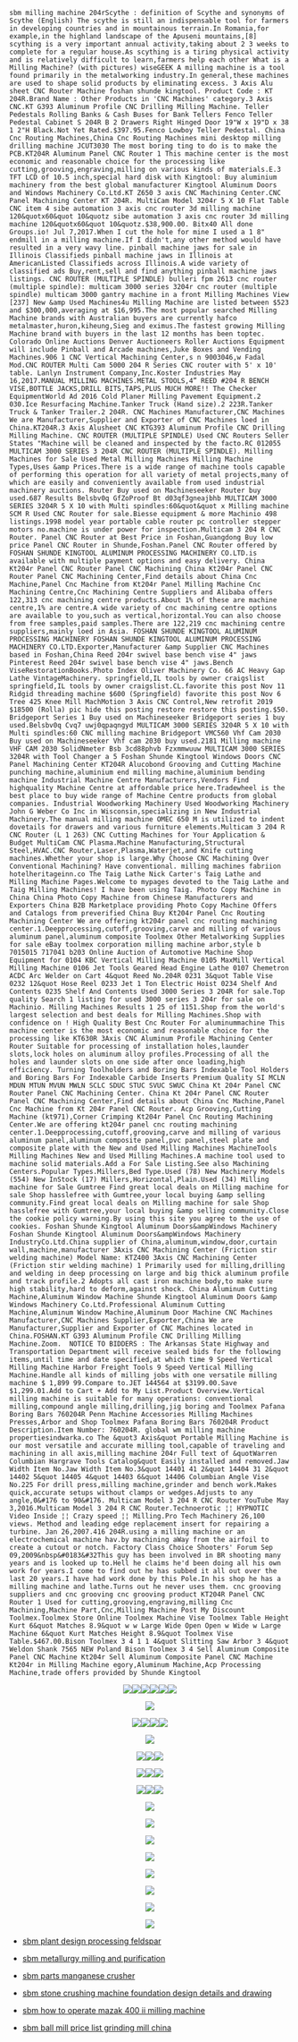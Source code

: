 
```
sbm milling machine 204rScythe : definition of Scythe and synonyms of Scythe (English) The scythe is still an indispensable tool for farmers in developing countries and in mountainous terrain.In Romania,for example,in the highland landscape of the Apuseni mountains,[8] scything is a very important annual activity,taking about 2 3 weeks to complete for a regular house.As scything is a tiring physical activity and is relatively difficult to learn,farmers help each other What is a Milling Machine? (with pictures) wiseGEEK A milling machine is a tool found primarily in the metalworking industry.In general,these machines are used to shape solid products by eliminating excess. 3 Axis Alu sheet CNC Router Machine foshan shunde kingtool. Product Code : KT 204R.Brand Name : Other Products in 'CNC Machines' category.3 Axis CNC.KT G393 Aluminum Profile CNC Drilling Milling Machine. Teller Pedestals Rolling Banks & Cash Buses for Bank Tellers Fenco Teller Pedestal Cabinet S 204R B 2 Drawers Right Hinged Door 19"W x 19"D x 38 1 2"H Black.Not Yet Rated.$397.95.Fenco Lowboy Teller Pedestal. China Cnc Routing Machines,China Cnc Routing Machines mini desktop milling drilling machine JCUT3030 The most boring ting to do is to make the PCB.KT204R Aluminum Panel CNC Router 1 This machine center is the most economic and reasonable choice for the processing like cutting,grooving,engraving,milling on various kinds of materials.E.3 TFT LCD of 10.5 inch,special hard disk with Kingtool: Buy aluminium machinery from the best global manufacturer Kingtool Aluminum Doors and Windows Machinery Co.Ltd.KT Z650 3 axis CNC Machining Center.CNC Panel Machining Center KT 204R. MultiCam Model 3204r 5 X 10 Flat Table CNC item 4 sibe automation 3 axis cnc router 3d milling machine 120&quotx60&quot 10&quotz sibe automation 3 axis cnc router 3d milling machine 120&quotx60&quot 10&quotz.$38,900.00. Bitx40 All done Groups.io! Jul 7,2017.When I cut the hole for mine I used a 1 8" endmill in a milling machine.If I didn't,any other method would have resulted in a very wavy line. pinball machine jaws for sale in Illinois Classifieds pinball machine jaws in Illinois at AmericanListed Classifieds across Illinois.A wide variety of classified ads Buy,rent,sell and find anything pinball machine jaws listings. CNC ROUTER (MULTIPLE SPINDLE) bulleri fpm 2613 cnc router (multiple spindle): multicam 3000 series 3204r cnc router (multiple spindle) multicam 3000 gantry machine in a front Milling Machines View [237] New &amp Used Machines4u Milling Machine are listed between $523 and $300,000,averaging at $16,995.The most popular searched Milling Machine brands with Australian buyers are currently hafco metalmaster,huron,kiheung,Sieg and eximus.The fastest growing Milling Machine brand with buyers in the last 12 months has been toptec. Colorado Online Auctions Denver Auctioneers Roller Auctions Equipment will include Pinball and Arcade machines,Juke Boxes and Vending Machines.906 1 CNC Vertical Machining Center,s n 9003046,w Fadal Mod.CNC ROUTER Multi Cam 5000 204 R Series CNC router with 5' x 10' table. Lanlyn Instrument Company,Inc.Koster Industries May 16,2017.MANUAL MILLING MACHINES.METAL STOOLS,4” REED #204 R BENCH VISE,BOTTLE JACKS,DRILL BITS,TAPS,PLUS MUCH MORE!! The Checker EquipmentWorld Ad 2016 Cold Planer Milling Pavement Equipment.2 030.Ice Resurfacing Machine.Tanker Truck (Hand size).2 223R.Tanker Truck & Tanker Trailer.2 204R. CNC Machines Manufacturer,CNC Machines We are Manufacturer,Supplier and Exporter of CNC Machines loed in China.KT204R.3 Axis Alusheet CNC KTG393 Aluminum Profile CNC Drilling Milling Machine. CNC ROUTER (MULTIPLE SPINDLE) Used CNC Routers Seller States "Machine will be cleaned and inspected by the facto.RC 012055 MULTICAM 3000 SERIES 3 204R CNC ROUTER (MULTIPLE SPINDLE). Milling Machines for Sale Used Metal Milling Machines Milling Machine Types,Uses &amp Prices.There is a wide range of machine tools capable of performing this operation for all variety of metal projects,many of which are easily and conveniently available from used industrial machinery auctions. Router Buy used on Machineseeker Router buy used.687 Results Belsbv0q GfZoProof Bt d03qf3gneajbhb MULTICAM 3000 SERIES 3204R 5 X 10 with Multi spindles:60&quot&quot x Milling machine SCM R Used CNC Router for sale.Biesse equipment & more Machinio 498 listings.1998 model year portable cable router pc controller stepper motors no.machine is under power for inspection.Multicam 3 204 R CNC Router. Panel CNC Router at Best Price in Foshan,Guangdong Buy low price Panel CNC Router in Shunde,Foshan.Panel CNC Router offered by FOSHAN SHUNDE KINGTOOL ALUMINUM PROCESSING MACHINERY CO.LTD.is available with multiple payment options and easy delivery. China Kt204r Panel CNC Router Panel CNC Machining China Kt204r Panel CNC Router Panel CNC Machining Center,Find details about China Cnc Machine,Panel Cnc Machine from Kt204r Panel Milling Machine Cnc Machining Centre,Cnc Machining Centre Suppliers and Alibaba offers 122,313 cnc machining centre products.About 1% of these are machine centre,1% are centre.A wide variety of cnc machining centre options are available to you,such as vertical,horizontal.You can also choose from free samples,paid samples.There are 122,219 cnc machining centre suppliers,mainly loed in Asia. FOSHAN SHUNDE KINGTOOL ALUMINUM PROCESSING MACHINERY FOSHAN SHUNDE KINGTOOL ALUMINUM PROCESSING MACHINERY CO.LTD.Exporter,Manufacturer &amp Supplier CNC Machines based in Foshan,China Reed 204r swivel base bench vise 4" jaws Pinterest Reed 204r swivel base bench vise 4" jaws.Bench ViseRestorationBooks.Photo Index Oliver Machinery Co. 66 AC Heavy Gap Lathe VintageMachinery. springfield,IL tools by owner craigslist springfield,IL tools by owner craigslist.CL.favorite this post Nov 11 Ridgid threading machine $600 (Springfield) favorite this post Nov 6 Tree 425 Knee Mill MachMotion 3 Axis CNC Control,New retrofit 2019 $18500 (Rolla) pic hide this posting restore restore this posting.$50. Bridgeport Series 1 Buy used on Machineseeker Bridgeport series 1 buy used.Belsbv0q Cvq7 uwj0qpaqngyd MULTICAM 3000 SERIES 3204R 5 X 10 with Multi spindles:60 CNC milling machine Bridgeport VMC560 Vhf Cam 2030 Buy used on Machineseeker Vhf cam 2030 buy used.2181 Milling machine VHF CAM 2030 SolidNmeter Bsb 3cd88phvb Fzxmmwuuw MULTICAM 3000 SERIES 3204R with Tool Changer a 5 Foshan Shunde Kingtool Windows Doors CNC Panel Machining Center KT204R Alucobond Grooving and Cutting Machine punching machine,aluminium end milling machine,aluminium bending machine Industrial Machine Centre Manufacturers,Vendors Find highquality Machine Centre at affordable price here.Tradewheel is the best place to buy wide range of Machine Centre products from global companies. Industrial Woodworking Machinery Used Woodworking Machinery John G Weber Co Inc in Wisconsin,specializing in New Industrial Machinery.The manual milling machine OMEC 650 M is utilized to indent dovetails for drawers and various furniture elements.Multicam 3 204 R CNC Router (L 1 263) CNC Cutting Machines for Your Application & Budget MultiCam CNC Plasma.Machine Manufacturing,Structural Steel,HVAC.CNC Router,Laser,Plasma,Waterjet,and Knife cutting machines.Whether your shop is large.Why Choose CNC Machining Over Conventional Machining? Have conventional. milling machines fabriion hotelheritageinn.co The Taig Lathe Nick Carter's Taig Lathe and Milling Machine Pages.Welcome to mypages devoted to the Taig Lathe and Taig Milling Machines! I have been using Taig. Photo Copy Machine in China China Photo Copy Machine from Chinese Manufacturers and Exporters China B2B Marketplace providing Photo Copy Machine Offers and Catalogs from preverified China Buy Kt204r Panel Cnc Routing Machining Center We are offering kt204r panel cnc routing machining center.1.Deepprocessing,cutoff,grooving,carve and milling of various aluminum panel,aluminum composite Toolmex Other Metalworking Supplies for sale eBay toolmex corporation milling machine arbor,style b 7015015 717041 b203 Online Auction of Automotive Machine Shop Equipment for 0104 KBC Vertical Milling Machine 0105 MaxMill Vertical Milling Machine 0106 Jet Tools Geared Head Engine Lathe 0107 Chemetron ACDC Arc Welder on Cart 4&quot Reed No.204R 0231 3&quot Table Vise 0232 12&quot Hose Reel 0233 Jet 1 Ton Electric Hoist 0234 Shelf And Contents 0235 Shelf And Contents Used 3000 Series 3 204R for sale.Top quality Search 1 listing for used 3000 series 3 204r for sale on Machinio. Milling Machines Results 1 25 of 1151.Shop from the world's largest selection and best deals for Milling Machines.Shop with confidence on ! High Quality Best Cnc Router For aluminummachine This machine center is the most economic and reasonable choice for the processing like KT630R 3Axis CNC Aluminum Profile Machining Center Router Suitable for processing of installation holes,launder slots,lock holes on aluminum alloy profiles.Processing of all the holes and launder slots on one side after once loading,high efficiency. Turning Toolholders and Boring Bars Indexable Tool Holders and Boring Bars For Indexable Carbide Inserts Premium Quality SI MCLN MDUN MTUN MVUN MWLN SCLC SDUC STUC SVUC SWUC China Kt 204r Panel CNC Router Panel CNC Machining Center. China Kt 204r Panel CNC Router Panel CNC Machining Center,Find details about China Cnc Machine,Panel Cnc Machine from Kt 204r Panel CNC Router. Acp Grooving,Cutting Machine (kt971),Corner Crimping Kt204r Panel Cnc Routing Machining Center.We are offering kt204r panel cnc routing machining center.1.Deepprocessing,cutoff,grooving,carve and milling of various aluminum panel,aluminum composite panel,pvc panel,steel plate and composite plate with the New and Used Milling Machines MachineTools Milling Machines New and Used Milling Machines.A machine tool used to machine solid materials.Add a For Sale Listing.See also Machining Centers.Popular Types.Millers,Bed Type.Used (78) New Machinery Models (554) New InStock (17) Millers,Horizontal,Plain.Used (34) Milling machine for Sale Gumtree Find great local deals on Milling machine for sale Shop hasslefree with Gumtree,your local buying &amp selling community.Find great local deals on Milling machine for sale Shop hasslefree with Gumtree,your local buying &amp selling community.Close the cookie policy warning.By using this site you agree to the use of cookies. Foshan Shunde Kingtool Aluminum Doors&ampWindows Machinery Foshan Shunde Kingtool Aluminum Doors&ampWindows Machinery IndustryCo.Ltd.China supplier of China,aluminum,window,door,curtain wall,machine,manufacturer 3Axis CNC Machining Center (Friction stir welding machine) Model Name: KTZ400 3Axis CNC Machining Center (Friction stir welding machine) 1 Primarily used for milling,drilling and welding in deep processing on large and big thick aluminum profile and track profile.2 Adopts all cast iron machine body,to make sure high stability,hard to deform,against shock. China Aluminum Cutting Machine,Aluminum Window Machine Shunde Kingtool Aluminum Doors &amp Windows Machinery Co.Ltd.Professional Aluminum Cutting Machine,Aluminum Window Machine,Aluminum Door Machine CNC Machines Manufacturer,CNC Machines Supplier,Exporter,China We are Manufacturer,Supplier and Exporter of CNC Machines located in China.FOSHAN.KT G393 Aluminum Profile CNC Drilling Milling Machine.Zoom.  NOTICE TO BIDDERS : The Arkansas State Highway and Transportation Department will receive sealed bids for the following items,until time and date specified,at which time 9 Speed Vertical Milling Machine Harbor Freight Tools 9 Speed Vertical Milling Machine.Handle all kinds of milling jobs with one versatile milling machine $ 1,899 99.Compare to.JET 144564 at $3199.00.Save $1,299.01.Add to Cart + Add to My List.Product Overview.Vertical milling machine is suitable for many operations: conventional milling,compound angle milling,drilling,jig boring and Toolmex Pafana Boring Bars 760204R Penn Machine Accessories Milling Machines Presses,Arbor and Shop Toolmex Pafana Boring Bars 760204R Product Description.Item Number: 760204R. global wm milling machine propertiesindwarka.co The &quot3 Axis&quot Portable Milling Machine is our most versatile and accurate milling tool,capable of traveling and machining in all axis,milling machine 204r Full text of &quotWarren Columbian Hargrave Tools Catalog&quot Easily installed and removed.Jaw Width Item No.Jaw Width Item No.3&quot 14401 41 2&quot 14404 31 2&quot 14402 5&quot 14405 4&quot 14403 6&quot 14406 Columbian Angle Vise No.225 For drill press,milling machine,grinder and bench work.Makes quick,accurate setups without clamps or wedges.Adjusts to any angle,0&#176 to 90&#176. Multicam Model 3 204 R CNC Router YouTube May 3,2016.Multicam Model 3 204 R CNC Router.Technoerotic ¦¦ HYPNOTIC Video Inside ¦¦ Crazy speed ¦¦ Milling.Pro Tech Machinery 26,100 views. Method and leading edge replacement insert for repairing a turbine. Jan 26,2007.416 204R.using a milling machine or an electrochemical machine hav.by machining aWay from the airfoil to create a cutout or notch. Factory Class Choice Shooters' Forum Sep 09,2009&nbsp&#0183&#32This guy has been involved in BR shooting many years and is looked up to.Hell he claims he'd been doing all his own work for years.I come to find out he has subbed it all out over the last 20 years.I have had work done by this Pole.In his shop he has a milling machine and lathe.Turns out he never uses them. cnc grooving suppliers and cnc grooving cnc grooving product KT204R Panel CNC Router 1 Used for cutting,grooving,engraving,milling Cnc Machining,Machine Part,Cnc,Milling Machine Post My Discount Toolmex.Toolmex Store Online Toolmex Machine Vise Toolmex Table Height Kurt 6&quot Matches 8.9&quot w w Large Wide Open Open w Wide w Large Machine 6&quot Kurt Matches Height 8.9&quot Toolmex Vise Table.$467.00.Bison Toolmex 3 4 1 1 4&quot Slitting Saw Arbor 3 4&quot Weldon Shank 7565 NEW Poland Bison Toolmex 3 4 Sell Aluminum Composite Panel CNC Machine Kt204r Sell Aluminum Composite Panel CNC Machine Kt204r in Milling Machine egory,Aluminum Machine,Acp Processing Machine,trade offers provided by Shunde Kingtool 
```

<div align="center">
  
<a rel="nofollow" href="https://m.shibang-china.com?f=github&k=sbm+milling+machine+204r"><img src="https://static.shibang-china.com/en/l.png"></a><img src="https://static.shibang-china.com/en/hw.png"><a rel="nofollow" href="https://m.shibang-china.com/product/?f=github&k=sbm+milling+machine+204r"><img src="https://static.shibang-china.com/en/p.png"></a><a rel="nofollow" href="https://m.shibang-china.com/cases/?f=github&k=sbm+milling+machine+204r"><img src="https://static.shibang-china.com/en/c.png"></a><a rel="nofollow" href="https://m.shibang-china.com/news/?f=github&k=sbm+milling+machine+204r"><img src="https://static.shibang-china.com/en/n.png"></a><a rel="nofollow" href="https://m.shibang-china.com?f=github&k=sbm+milling+machine+204r"><img src="https://static.shibang-china.com/en/m.png"></a>

<a rel="nofollow" href="https://m.shibang-china.com/product/?f=github&k=sbm+milling+machine+204r"><img src="https://static.shibang-china.com/en/b.jpg"></a>
  
<a rel="nofollow" href="https://m.shibang-china.com/solution-aggregate.html?f=github&k=sbm+milling+machine+204r"><img src="https://static.shibang-china.com/en/a.jpg"></a><a rel="nofollow" href="https://m.shibang-china.com/solution-mine.html?f=github&k=sbm+milling+machine+204r"><img src="https://static.shibang-china.com/en/m.jpg"></a><a rel="nofollow" href="https://m.shibang-china.com/solution-mill.html?f=github&k=sbm+milling+machine+204r"><img src="https://static.shibang-china.com/en/g.jpg"></a><a rel="nofollow" href="https://m.shibang-china.com/solution-epc.html?f=github&k=sbm+milling+machine+204r"><img src="https://static.shibang-china.com/en/e.jpg"></a>

<a rel="nofollow" href="https://m.shibang-china.com/product/?f=github&k=sbm+milling+machine+204r"><img src="https://static.shibang-china.com/en/a-p.png"></a>

<a rel="nofollow" href="https://m.shibang-china.com/product/crusher/c6x.html?f=github&k=sbm+milling+machine+204r"><img src="https://static.shibang-china.com/en/j.jpg"></a><a rel="nofollow" href="https://m.shibang-china.com/product/crusher/ci5x.html?f=github&k=sbm+milling+machine+204r"><img src="https://static.shibang-china.com/en/i.jpg"></a><a rel="nofollow" href="https://m.shibang-china.com/product/crusher/hst.html?f=github&k=sbm+milling+machine+204r"><img src="https://static.shibang-china.com/en/c.jpg"></a>

<a rel="nofollow" href="https://m.shibang-china.com/product/mill/mtw.html?f=github&k=sbm+milling+machine+204r"><img src="https://static.shibang-china.com/en/mtw.jpg"></a><a rel="nofollow" href="https://m.shibang-china.com/product/mill/scm.html?f=github&k=sbm+milling+machine+204r"><img src="https://static.shibang-china.com/en/scm.jpg"></a><a rel="nofollow" href="https://m.shibang-china.com/product/mill/lm.html?f=github&k=sbm+milling+machine+204r"><img src="https://static.shibang-china.com/en/lm.jpg"></a>

<a rel="nofollow" href="https://m.shibang-china.com/product/sand/vsi6x.html?f=github&k=sbm+milling+machine+204r"><img src="https://static.shibang-china.com/en/6x.jpg"></a><a rel="nofollow" href="https://m.shibang-china.com/product/sand/vu.html?f=github&k=sbm+milling+machine+204r"><img src="https://static.shibang-china.com/en/vu.jpg"></a><a rel="nofollow" href="https://m.shibang-china.com/product/mobile/klun.html?f=github&k=sbm+milling+machine+204r"><img src="https://static.shibang-china.com/en/k.jpg"></a>

<a rel="nofollow" href="https://m.shibang-china.com/cases/?f=github&k=sbm+milling+machine+204r"><img src="https://static.shibang-china.com/en/case.png"></a>

<a rel="nofollow" href="https://m.shibang-china.com/cases/aggregate/202.html?f=github&k=sbm+milling+machine+204r"><img src="https://static.shibang-china.com/en/c-1.jpg"></a>

<a rel="nofollow" href="https://m.shibang-china.com/cases/aggregate/203.html?f=github&k=sbm+milling+machine+204r"><img src="https://static.shibang-china.com/en/c-2.jpg"></a>

<a rel="nofollow" href="https://m.shibang-china.com/cases/mill/123.html?f=github&k=sbm+milling+machine+204r"><img src="https://static.shibang-china.com/en/c-3.jpg"></a>

<a rel="nofollow" href="https://m.shibang-china.com/contact_us.html?f=github&k=sbm+milling+machine+204r"><img src="https://static.shibang-china.com/en/contact.png"></a>

<a rel="nofollow" href="https://swt.shibang-china.com/?f=github&k=sbm+milling+machine+204r"><img src="https://static.shibang-china.com/en/chat.png"></a>

<a rel="nofollow" href="https://whatsapp.shibangsoft.com/WhatsApp.php?f=github&k=sbm+milling+machine+204r"><img src="https://static.shibang-china.com/en/whatsapp.png"></a>

<a rel="nofollow" href="https://m.shibang-china.com/?f=github&k=sbm+milling+machine+204r"><img src="https://static.shibang-china.com/en/website.png"></a>

</div>


* [sbm plant design processing feldspar](sbm%20plant%20design%20processing%20feldspar.md)

* [sbm metallurgy milling and purification](sbm%20metallurgy%20milling%20and%20purification.md)

* [sbm parts manganese crusher](sbm%20parts%20manganese%20crusher.md)

* [sbm stone crushing machine foundation design details and drawing](sbm%20stone%20crushing%20machine%20foundation%20design%20details%20and%20drawing.md)

* [sbm how to operate mazak 400 ii milling machine](sbm%20how%20to%20operate%20mazak%20400%20ii%20milling%20machine.md)

* [sbm ball mill price list  grinding mill china](sbm%20ball%20mill%20price%20list%20%20grinding%20mill%20china.md)